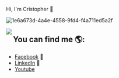 Hi, I`m Cristopher 👋  

![1e6a673d-4a4e-4558-9fd4-f4a711ed5a2f](https://user-images.githubusercontent.com/48874070/107172919-31656a80-698c-11eb-8aa6-15ea9aa36758.png)

<a href="https://user-images.githubusercontent.com/5713670/87202985-820dcb80-c2b6-11ea-9f56-7ec461c497c3.gif" ><img align="left"   src="https://user-images.githubusercontent.com/5713670/87202985-820dcb80-c2b6-11ea-9f56-7ec461c497c3.gif"/></a>

## You can find me 🌎:
- <a href="https://www.facebook.com/cristopher.reyees"> Facebook</a> 🏓
- <a href="https://www.linkedin.com/in/cristopher-alexander-reyes-portillo-b3521ab1//">LinkedIn</a> 💼
- <a href="https://www.youtube.com/channel/UCQrrksi0aKZICQPhqRGXF5Q/featured">Youtube</a>
